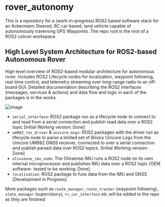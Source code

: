 # rover_autonomy
This is a repository for a (work-in-progress) ROS2 based software stack for an Ackermann Steered, RC car based, land vehicle capable of autonomously traversing GPS Waypoints. The repo root is the root of a ROS2 colcon workspace.


 ## High Level System Architecture for ROS2-based Autonomous Rover
 High level overview of ROS2-based modular architecture for autonomous rover. Includes ROS2 Lifecycle nodes for localization, waypoint following, real-time control, and telemetry streaming over long-range radio to an off-board GUI. Detailed documentation describing the ROS2 interfaces (messages, services & actions) and data flow and logic in each of the packages is in the works.  

![image](https://github.com/user-attachments/assets/86d441dc-08d0-451a-988b-73b4f20a3d36)  

- `serial_interface`: ROS2 package run as a lifecycle node to connect to and read from a serial connection and publish read data over a ROS2 topic [Initial Working version: Done]  
- `um982_ros_driver` & `unicore_msgs`: ROS2 packages with the driver run as lifecycle node to parse a limited set of *Binary* Unicore Logs from the Unicore UM982 GNSS receiver, connected to over a serial connection and publish parsed data over ROS2 topics. [Initial Working version: Done]  
- `olixsense_imu_node`: The Olixsense IMU runs a ROS2 node on its own internal microprocessor and publishes IMU data over a ROS2 topic [OEM software- tested to be working: Done]  
- `localization`: ROS2 package to fuse data from the IMU and GNSS [Development in Progress]  

More packages such as `route_manager`, `route_tracker` (waypoint following), `state_manager` (supervisory), `rc_car_interface` etc  will be added to the repo as they are finished



